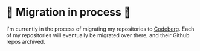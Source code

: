 # 🚧 Migration in process 🚧
I'm currently in the process of migrating my repositories to [Codeberg](https://codeberg.org/nichobi).
Each of my repositories will eventually be migrated over there, and their Github repos archived.
